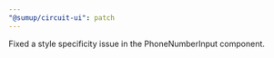 ```yaml
---
"@sumup/circuit-ui": patch
---
```


Fixed a style specificity issue in the PhoneNumberInput component.
